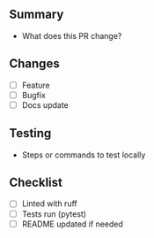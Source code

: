 ## Summary
- What does this PR change?

## Changes
- [ ] Feature
- [ ] Bugfix
- [ ] Docs update

## Testing
- Steps or commands to test locally

## Checklist
- [ ] Linted with ruff
- [ ] Tests run (pytest)
- [ ] README updated if needed
